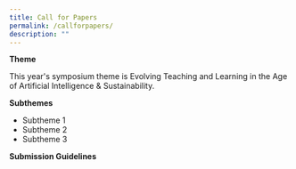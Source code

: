 ```yaml
---
title: Call for Papers
permalink: /callforpapers/
description: ""
---
```

**Theme**

This year's symposium theme is Evolving Teaching and Learning in the Age of Artificial Intelligence & Sustainability.

**Subthemes**

* Subtheme 1
* Subtheme 2
* Subtheme 3


**Submission Guidelines**